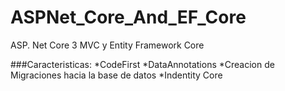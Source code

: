 # ASPNet_Core_And_EF_Core
ASP. Net Core 3 MVC y Entity Framework Core

###Caracteristicas:
*CodeFirst
*DataAnnotations
*Creacion de Migraciones hacia la base de datos
*Indentity Core